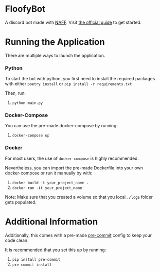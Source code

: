 # FloofyBot


A discord bot made with [NAFF](https://github.com/Discord-Snake-Pit/NAFF).
Visit [the official guide](https://naff.readthedocs.io/Guides/01%20Getting%20Started/) to get started.

# Running the Application
There are multiple ways to launch the application.


### Python
To start the bot with python, you first need to install the required packages with either `poetry install` or `pip install -r requirements.txt` 


Then, run:

1) `python main.py`


### Docker-Compose
You can use the pre-made docker-compose by running:

1) `docker-compose up`

### Docker
For most users, the use of `docker-compose` is highly recommended.

Nevertheless, you can import the pre-made Dockerfile into your own docker-compose or run it manually by with:

1) `docker build -t your_project_name .`
2) `docker run -it your_project_name`

Note: Make sure that you created a volume so that you local `./logs` folder gets populated.

# Additional Information
Additionally, this comes with a pre-made [pre-commit](https://pre-commit.com) config to keep your code clean. 

It is recommended that you set this up by running:

1) `pip install pre-commit`
2) `pre-commit install`
